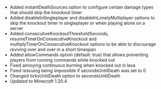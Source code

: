 - Added instantDeathSources option to configure certain damage types that should skip the knockout timer
- Added disableInSingleplayer and disableInLonelyMultiplayer options to skip the knockout timer in singleplayer or when playing alone on a server
- Added consecutiveKnockoutThresholdSeconds, resumeTimerOnConsecutiveKnockout and multiplyTimerOnConsecutiveKnockout options to be able to discourage reviving over and over in a short timespan
- Added allowCommands option (default: true) that allows preventing players from running commands while knocked out
- Fixed annoying continuous burning when knocked out in lava
- Fixed rescuing being impossible if secondsUntilDeath was set to 0
- Changed ticksUntilDeath option to secondsUntilDeath
- Updated to Minecraft 1.20.4